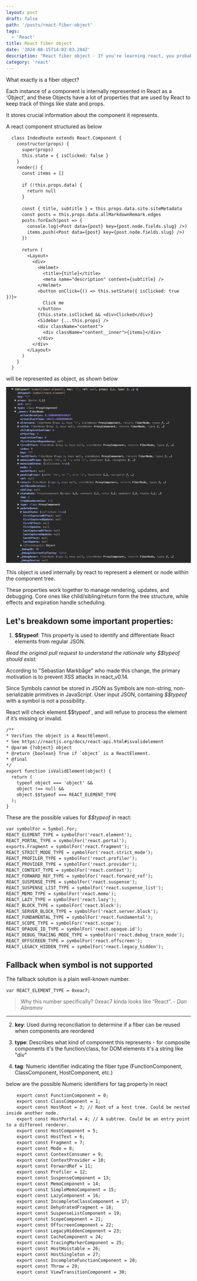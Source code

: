 ```yaml
---
layout: post
draft: false
path: '/posts/react-fiber-object'
tags:
  - 'React'
title: React fiber object
date: '2024-08-15T14:02:03.284Z'
description: "React fiber object - If you're learning react, you probably would have heard about this. React uses it under the hood, but what does it exactly do."
category: 'react'
---
```


What exactly is a fiber object?

Each instance of a component is internally represented in React as a ‘Object’, and these Objects have a lot of properties that are used by React to keep track of things like state and props.

It stores crucial information about the component it represents.

A react component structured as below

      class IndexRoute extends React.Component {
        constructor(props) {
          super(props)
          this.state = { isClicked: false }
        }
        render() {
          const items = []

          if (!this.props.data) {
            return null
          }

          const { title, subtitle } = this.props.data.site.siteMetadata
          const posts = this.props.data.allMarkdownRemark.edges
          posts.forEach(post => {
            console.log(<Post data={post} key={post.node.fields.slug} />)
            items.push(<Post data={post} key={post.node.fields.slug} />)
          })

          return (
            <Layout>
              <div>
                <Helmet>
                  <title>{title}</title>
                  <meta name="description" content={subtitle} />
                </Helmet>
                <button onClick={() => this.setState({ isClicked: true })}>
                  Click me
                </button>
                {this.state.isClicked && <div>Clicked</div>}
                <Sidebar {...this.props} />
                <div className="content">
                  <div className="content__inner">{items}</div>
                </div>
              </div>
            </Layout>
          )
        }
      }

will be represented as object, as shown below

![Fiber object representation of IndexRoute component](./fiberObject.png)

This object is used internally by react to represent a element or node within the component tree.

These properties work together to manage rendering, updates, and debugging. Core ones like child/sibling/return form the tree structure, while effects and expiration handle scheduling.

## Let's breakdown some important properties:

1. <strong>$$typeof</strong>: This property is used to identify and differentiate React elements from regular JSON.

_Read the original pull request to understand the rationale why <cite>$$typeof</cite> should exist:_

<previewbox-link href="https://github.com/facebook/react/pull/4832?source=post_page-----ecfee15f875f---------------------------------------"> </previewbox-link>

According to "Sebastian Markbåge" who made this change, the primary motivation is to prevent XSS attacks in react_v0.14.

Since Symbols cannot be stored in JSON as Symbols are non-string, non-serializable primitives in JavaScript.
User input JSON, containing <cite>$$typeof</cite> with a symbol is not a possibility.

React will check element.$$typeof , and will refuse to process the element if it’s missing or invalid.

    /**
    * Verifies the object is a ReactElement.
    * See https://reactjs.org/docs/react-api.html#isvalidelement
    * @param {?object} object
    * @return {boolean} True if `object` is a ReactElement.
    * @final
    */
    export function isValidElement(object) {
      return (
        typeof object === 'object' &&
        object !== null &&
        object.$$typeof === REACT_ELEMENT_TYPE
      );
    }

These are the possible values for <cite>$$typeof</cite> in react:

    var symbolFor = Symbol.for;
    REACT_ELEMENT_TYPE = symbolFor('react.element');
    REACT_PORTAL_TYPE = symbolFor('react.portal');
    exports.Fragment = symbolFor('react.fragment');
    REACT_STRICT_MODE_TYPE = symbolFor('react.strict_mode');
    REACT_PROFILER_TYPE = symbolFor('react.profiler');
    REACT_PROVIDER_TYPE = symbolFor('react.provider');
    REACT_CONTEXT_TYPE = symbolFor('react.context');
    REACT_FORWARD_REF_TYPE = symbolFor('react.forward_ref');
    REACT_SUSPENSE_TYPE = symbolFor('react.suspense');
    REACT_SUSPENSE_LIST_TYPE = symbolFor('react.suspense_list');
    REACT_MEMO_TYPE = symbolFor('react.memo');
    REACT_LAZY_TYPE = symbolFor('react.lazy');
    REACT_BLOCK_TYPE = symbolFor('react.block');
    REACT_SERVER_BLOCK_TYPE = symbolFor('react.server.block');
    REACT_FUNDAMENTAL_TYPE = symbolFor('react.fundamental');
    REACT_SCOPE_TYPE = symbolFor('react.scope');
    REACT_OPAQUE_ID_TYPE = symbolFor('react.opaque.id');
    REACT_DEBUG_TRACING_MODE_TYPE = symbolFor('react.debug_trace_mode');
    REACT_OFFSCREEN_TYPE = symbolFor('react.offscreen');
    REACT_LEGACY_HIDDEN_TYPE = symbolFor('react.legacy_hidden');

## Fallback when symbol is not supported

The fallback solution is a plain well-known number.

    var REACT_ELEMENT_TYPE = 0xeac7;

<blockquote>
Why this number specifically? 0xeac7 kinda looks like “React”.
<cite> - Dan Abramov</cite>
</blockquote>

<hr />

2.  <strong>key</strong>: Used during reconciliation to determine if a fiber can be reused when components are reordered

3.  <strong>type</strong>: Describes what kind of component this represents - for composite components it's the function/class, for DOM elements it's a string like "div"

4.  <strong>tag</strong>: Numeric identifier indicating the fiber type (FunctionComponent, ClassComponent, HostComponent, etc.)

below are the possible Numeric identifiers for tag property in react

        export const FunctionComponent = 0;
        export const ClassComponent = 1;
        export const HostRoot = 3; // Root of a host tree. Could be nested inside another node.
        export const HostPortal = 4; // A subtree. Could be an entry point to a different renderer.
        export const HostComponent = 5;
        export const HostText = 6;
        export const Fragment = 7;
        export const Mode = 8;
        export const ContextConsumer = 9;
        export const ContextProvider = 10;
        export const ForwardRef = 11;
        export const Profiler = 12;
        export const SuspenseComponent = 13;
        export const MemoComponent = 14;
        export const SimpleMemoComponent = 15;
        export const LazyComponent = 16;
        export const IncompleteClassComponent = 17;
        export const DehydratedFragment = 18;
        export const SuspenseListComponent = 19;
        export const ScopeComponent = 21;
        export const OffscreenComponent = 22;
        export const LegacyHiddenComponent = 23;
        export const CacheComponent = 24;
        export const TracingMarkerComponent = 25;
        export const HostHoistable = 26;
        export const HostSingleton = 27;
        export const IncompleteFunctionComponent = 28;
        export const Throw = 29;
        export const ViewTransitionComponent = 30;
